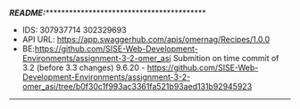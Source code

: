 ***********README:****************************************************

* IDS: 307937714 302329693
* API URL: https://app.swaggerhub.com/apis/omernag/Recipes/1.0.0 
* BE:https://github.com/SISE-Web-Development-Environments/assignment-3-2-omer_asi
Submition on time commit of 3.2 (before 3.3 changes) 9.6.20 - https://github.com/SISE-Web-Development-Environments/assignment-3-2-omer_asi/tree/b0f30c1f993ac3361fa521b93aed131b92945923
**********************************************************************
